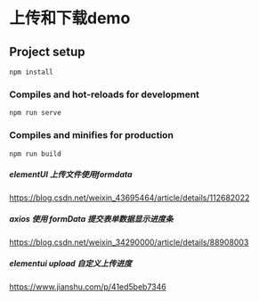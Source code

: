 # 上传和下载demo

## Project setup
```
npm install
```

### Compiles and hot-reloads for development
```
npm run serve
```

### Compiles and minifies for production
```
npm run build
```

##### elementUI 上传文件使用formdata
https://blog.csdn.net/weixin_43695464/article/details/112682022
##### axios 使用 formData 提交表单数据显示进度条
https://blog.csdn.net/weixin_34290000/article/details/88908003
##### elementui upload 自定义上传进度
https://www.jianshu.com/p/41ed5beb7346
